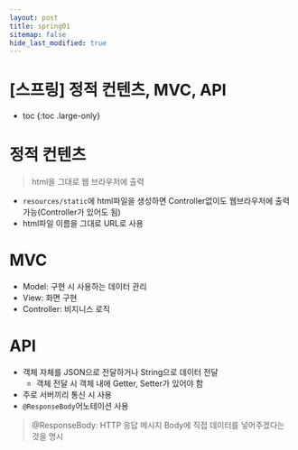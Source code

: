 ```yaml
---
layout: post
title: spring01
sitemap: false
hide_last_modified: true
---
```

# [스프링] 정적 컨텐츠, MVC, API

* toc
{:toc .large-only}

# 정적 컨텐츠

> html을 그대로 웹 브라우저에 출력

- ```resources/static```에 html파일을 생성하면 Controller없이도 웹브라우저에 출력 가능(Controller가 있어도 됨)
- html파일 이름을 그대로 URL로 사용

# MVC
- Model: 구현 시 사용하는 데이터 관리
- View: 화면 구현
- Controller: 비지니스 로직

# API
- 객체 자체를 JSON으로 전달하거나 String으로 데이터 전달
  - 객체 전달 시 객체 내에 Getter, Setter가 있어야 함
- 주로 서버끼리 통신 시 사용
- ```@ResponseBody```어노테이션 사용

> @ResponseBody: HTTP 응답 메시지 Body에 직접 데이터를 넣어주겠다는 것을 명시